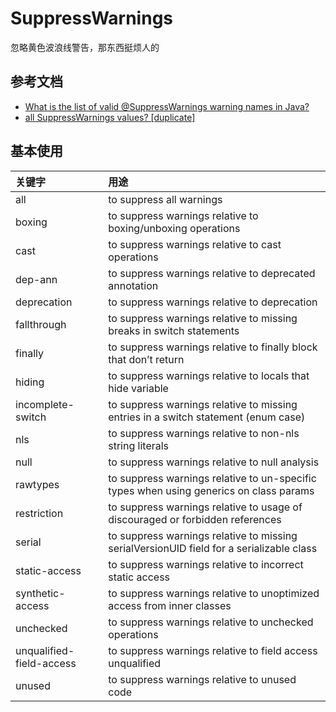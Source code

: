 # SuppressWarnings

忽略黄色波浪线警告，那东西挺烦人的

## 参考文档

* [What is the list of valid @SuppressWarnings warning names in Java?](https://stackoverflow.com/questions/1205995/what-is-the-list-of-valid-suppresswarnings-warning-names-in-java)
* [all SuppressWarnings values? [duplicate]](https://stackoverflow.com/questions/2037326/all-suppresswarnings-values)

## 基本使用

关键字 | 用途
:--|:--
all                         | to suppress all warnings
boxing                      | to suppress warnings relative to boxing/unboxing operations
cast                        | to suppress warnings relative to cast operations
dep-ann                     | to suppress warnings relative to deprecated annotation
deprecation                 | to suppress warnings relative to deprecation
fallthrough                 | to suppress warnings relative to missing breaks in switch statements
finally                     | to suppress warnings relative to finally block that don’t return
hiding                      | to suppress warnings relative to locals that hide variable
incomplete-switch           | to suppress warnings relative to missing entries in a switch statement (enum case)
nls                         | to suppress warnings relative to non-nls string literals
null                        | to suppress warnings relative to null analysis
rawtypes                    | to suppress warnings relative to un-specific types when using generics on class params
restriction                 | to suppress warnings relative to usage of discouraged or forbidden references
serial                      | to suppress warnings relative to missing serialVersionUID field for a serializable class
static-access               | to suppress warnings relative to incorrect static access
synthetic-access            | to suppress warnings relative to unoptimized access from inner classes
unchecked                   | to suppress warnings relative to unchecked operations
unqualified-field-access    | to suppress warnings relative to field access unqualified
unused                      | to suppress warnings relative to unused code
